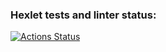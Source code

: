 ### Hexlet tests and linter status:
[![Actions Status](https://github.com/darrriakurochka21092019/frontend-project-44/actions/workflows/hexlet-check.yml/badge.svg)](https://github.com/darrriakurochka21092019/frontend-project-44/actions)